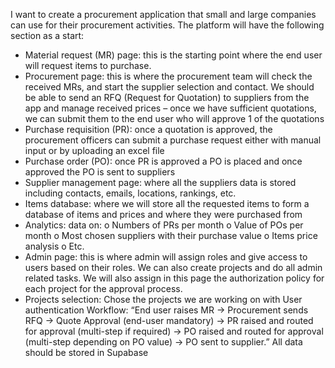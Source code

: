I want to create a procurement application that small and large companies can use for their procurement activities.
The platform will have the following section as a start:
-	Material request (MR) page: this is the starting point where the end user will request items to purchase.
-	Procurement page: this is where the procurement team will check the received MRs, and start the supplier selection and contact. We should be able to send an RFQ (Request for Quotation) to suppliers from the app and manage received prices – once we have sufficient quotations, we can submit them to the end user who will approve 1 of the quotations
-	Purchase requisition (PR): once a quotation is approved, the procurement officers can submit a purchase request either with manual input or by uploading an excel file
-	Purchase order (PO): once PR is approved a PO is placed and once approved the PO is sent to suppliers
-	Supplier management page: where all the suppliers data is stored including contacts, emails, locations, rankings, etc.
-	Items database: where we will store all the requested items to form a database of items and prices and where they were purchased from
-	Analytics: data on:
o	Numbers of PRs per month
o	Value of POs per month
o	Most chosen suppliers with their purchase value
o	Items price analysis
o	Etc.
-	Admin page: this is where admin will assign roles and give access to users based on their roles. We can also create projects and do all admin related tasks. We will also assign in this page the authorization policy for each project for the approval process.
-	Projects selection: Chose the projects we are working on with User authentication
Workflow:
“End user raises MR → Procurement sends RFQ → Quote Approval (end-user mandatory) → PR raised and routed for approval (multi-step if required) → PO raised and routed for approval (multi-step depending on PO value) → PO sent to supplier.”
All data should be stored in Supabase
